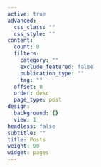 ```yaml
---
active: true
advanced:
  css_class: ""
  css_style: ""
content:
  count: 0
  filters:
    category: ""
    exclude_featured: false
    publication_type: ""
    tag: ""
  offset: 0
  order: desc
  page_type: post
design:
  background: {}
  view: 1
headless: false
subtitle: ""
title: Posts
weight: 90
widget: pages
---
```

